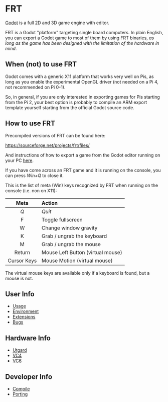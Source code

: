 FRT
===

[Godot](https://godotengine.org) is a full 2D and 3D game engine with editor.

FRT is a Godot "platform" targeting single board computers. In plain English,
you can export a Godot game to most of them by using FRT binaries, *as long as
the game has been designed with the limitation of the hardware in mind*.

## When (not) to use FRT

Godot comes with a generic X11 platform that works very well on Pis, as long
as you enable the experimental OpenGL driver (not needed on a Pi 4, not
recommended on Pi 0-1).

So, in general, if you are only interested in exporting games for Pis starting
from the Pi 2, your best option is probably to compile an ARM export template
yourself starting from the official Godot source code.

## How to use FRT

Precompiled versions of FRT can be found here:

<https://sourceforge.net/projects/frt/files/>

And instructions of how to export a game from the Godot editor running on your
PC [here](doc/Usage.md).

If you have come across an FRT game and it is running on the console, you can
press *Win+Q* to close it.

This is the list of meta (Win) keys recognized by FRT when running on
the console (i.e. non on X11):

| Meta  | Action |
| :---: | :--- |
| *Q* | *Quit* |
| F | Toggle fullscreen |
| W | Change window gravity |
| K | Grab / ungrab the keyboard |
| M | Grab / ungrab the mouse |
| Return | Mouse Left Button (virtual mouse) |
| Cursor Keys | Mouse Motion (virtual mouse) |

The virtual mouse keys are available only if a keyboard is found, but a
mouse is not.

## User Info

- [Usage](doc/Usage.md)
- [Environment](doc/Environment.md)
- [Extensions](doc/Extensions.md)
- [Bugs](doc/Bugs.md)

## Hardware Info

- [Utgard](doc/Utgard.md)
- [VC4](doc/VC4.md)
- [VC6](doc/VC6.md)

## Developer Info

- [Compile](doc/Compile.md)
- [Porting](doc/Porting.md)
